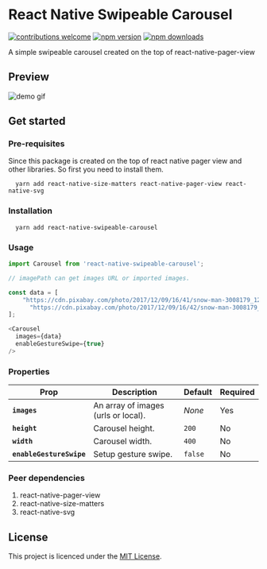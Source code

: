 # React Native Swipeable Carousel


[![contributions welcome](https://img.shields.io/badge/contributions-welcome-brightgreen.svg?style=flat)](https://github.com/tarasvakulka/react-native-cards-swipe/issues)
[![npm version](https://badge.fury.io/js/react-native-swipeable-carousel.svg)](https://badge.fury.io/js/react-native-swipeable-carousel)
[![npm downloads](https://img.shields.io/npm/dt/react-native-swipeable-carousel.svg)](https://badge.fury.io/js/react-native-swipeable-carousel)

A simple swipeable carousel created on the top of react-native-pager-view


## Preview

![demo gif](https://s3.gifyu.com/images/Screen-Recording-2022-12-28-at-18.55.54.gif)

## Get started


### Pre-requisites

Since this package is created on the top of react native pager view and other libraries. So first you need to install them.

      yarn add react-native-size-matters react-native-pager-view react-native-svg

### Installation

      yarn add react-native-swipeable-carousel

### Usage

```javascript
import Carousel from 'react-native-swipeable-carousel';

// imagePath can get images URL or imported images.

const data = [
    "https://cdn.pixabay.com/photo/2017/12/09/16/41/snow-man-3008179_1280.jpg",
      "https://cdn.pixabay.com/photo/2017/12/09/16/42/snow-man-3008179_1280.jpg"
];

<Carousel
  images={data}
  enableGestureSwipe={true}
/>
```

### Properties
| Prop | Description | Default | Required
|---|---|---|---|
|**`images`**|An array of images (urls or local). |*None*|Yes|
|**`height`**|Carousel height.|`200`|No|
|**`width`**|Carousel width.|`400`|No|
|**`enableGestureSwipe`**|Setup gesture swipe.|`false`|No|



### Peer dependencies
1. react-native-pager-view
2. react-native-size-matters
3. react-native-svg

## License

This project is licenced under the [MIT License](http://opensource.org/licenses/mit-license.html).
